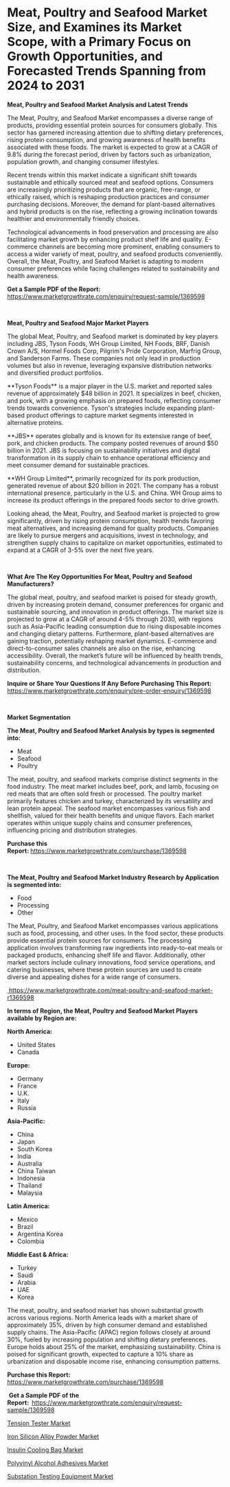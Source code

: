 <p><h1>Meat, Poultry and Seafood Market Size, and Examines its Market Scope, with a Primary Focus on Growth Opportunities, and Forecasted Trends Spanning from 2024 to 2031</h1></p><p><strong>Meat, Poultry and Seafood Market Analysis and Latest Trends</strong></p>
<p><p>The Meat, Poultry, and Seafood Market encompasses a diverse range of products, providing essential protein sources for consumers globally. This sector has garnered increasing attention due to shifting dietary preferences, rising protein consumption, and growing awareness of health benefits associated with these foods. The market is expected to grow at a CAGR of 9.8% during the forecast period, driven by factors such as urbanization, population growth, and changing consumer lifestyles.</p><p>Recent trends within this market indicate a significant shift towards sustainable and ethically sourced meat and seafood options. Consumers are increasingly prioritizing products that are organic, free-range, or ethically raised, which is reshaping production practices and consumer purchasing decisions. Moreover, the demand for plant-based alternatives and hybrid products is on the rise, reflecting a growing inclination towards healthier and environmentally friendly choices.</p><p>Technological advancements in food preservation and processing are also facilitating market growth by enhancing product shelf life and quality. E-commerce channels are becoming more prominent, enabling consumers to access a wider variety of meat, poultry, and seafood products conveniently. Overall, the Meat, Poultry, and Seafood Market is adapting to modern consumer preferences while facing challenges related to sustainability and health awareness.</p></p>
<p><strong>Get a Sample PDF of the Report:&nbsp;</strong> <a href="https://www.marketgrowthrate.com/enquiry/request-sample/1369598">https://www.marketgrowthrate.com/enquiry/request-sample/1369598</a></p>
<p>&nbsp;</p>
<p><strong>Meat, Poultry and Seafood Major Market Players</strong></p>
<p><p>The global Meat, Poultry, and Seafood market is dominated by key players including JBS, Tyson Foods, WH Group Limited, NH Foods, BRF, Danish Crown A/S, Hormel Foods Corp, Pilgrim's Pride Corporation, Marfrig Group, and Sanderson Farms. These companies not only lead in production volumes but also in revenue, leveraging expansive distribution networks and diversified product portfolios.</p><p>**Tyson Foods** is a major player in the U.S. market and reported sales revenue of approximately $48 billion in 2021. It specializes in beef, chicken, and pork, with a growing emphasis on prepared foods, reflecting consumer trends towards convenience. Tyson's strategies include expanding plant-based product offerings to capture market segments interested in alternative proteins.</p><p>**JBS** operates globally and is known for its extensive range of beef, pork, and chicken products. The company posted revenues of around $50 billion in 2021. JBS is focusing on sustainability initiatives and digital transformation in its supply chain to enhance operational efficiency and meet consumer demand for sustainable practices.</p><p>**WH Group Limited**, primarily recognized for its pork production, generated revenue of about $20 billion in 2021. The company has a robust international presence, particularly in the U.S. and China. WH Group aims to increase its product offerings in the prepared foods sector to drive growth.</p><p>Looking ahead, the Meat, Poultry, and Seafood market is projected to grow significantly, driven by rising protein consumption, health trends favoring meat alternatives, and increasing demand for quality products. Companies are likely to pursue mergers and acquisitions, invest in technology, and strengthen supply chains to capitalize on market opportunities, estimated to expand at a CAGR of 3-5% over the next five years.</p></p>
<p>&nbsp;</p>
<p><strong>What Are The Key Opportunities For Meat, Poultry and Seafood Manufacturers?</strong></p>
<p><p>The global meat, poultry, and seafood market is poised for steady growth, driven by increasing protein demand, consumer preferences for organic and sustainable sourcing, and innovation in product offerings. The market size is projected to grow at a CAGR of around 4-5% through 2030, with regions such as Asia-Pacific leading consumption due to rising disposable incomes and changing dietary patterns. Furthermore, plant-based alternatives are gaining traction, potentially reshaping market dynamics. E-commerce and direct-to-consumer sales channels are also on the rise, enhancing accessibility. Overall, the market’s future will be influenced by health trends, sustainability concerns, and technological advancements in production and distribution.</p></p>
<p><strong>Inquire or Share Your Questions If Any Before Purchasing This Report:</strong> <a href="https://www.marketgrowthrate.com/enquiry/pre-order-enquiry/1369598">https://www.marketgrowthrate.com/enquiry/pre-order-enquiry/1369598</a></p>
<p>&nbsp;</p>
<p><strong>Market Segmentation</strong></p>
<p><strong>The Meat, Poultry and Seafood Market Analysis by types is segmented into:</strong></p>
<p><ul><li>Meat</li><li>Seafood</li><li>Poultry</li></ul></p>
<p><p>The meat, poultry, and seafood markets comprise distinct segments in the food industry. The meat market includes beef, pork, and lamb, focusing on red meats that are often sold fresh or processed. The poultry market primarily features chicken and turkey, characterized by its versatility and lean protein appeal. The seafood market encompasses various fish and shellfish, valued for their health benefits and unique flavors. Each market operates within unique supply chains and consumer preferences, influencing pricing and distribution strategies.</p></p>
<p><strong>Purchase this Report:&nbsp;</strong><a href="https://www.marketgrowthrate.com/purchase/1369598">https://www.marketgrowthrate.com/purchase/1369598</a></p>
<p>&nbsp;</p>
<p><strong>The Meat, Poultry and Seafood Market Industry Research by Application is segmented into:</strong></p>
<p><ul><li>Food</li><li>Processing</li><li>Other</li></ul></p>
<p><p>The Meat, Poultry, and Seafood Market encompasses various applications such as food, processing, and other uses. In the food sector, these products provide essential protein sources for consumers. The processing application involves transforming raw ingredients into ready-to-eat meals or packaged products, enhancing shelf life and flavor. Additionally, other market sectors include culinary innovations, food service operations, and catering businesses, where these protein sources are used to create diverse and appealing dishes for a wide range of consumers.</p></p>
<p><a href="https://www.marketgrowthrate.com/meat-poultry-and-seafood-market-r1369598">&nbsp;https://www.marketgrowthrate.com/meat-poultry-and-seafood-market-r1369598</a></p>
<p><strong>In terms of Region, the Meat, Poultry and Seafood Market Players available by Region are:</strong></p>
<p>
    <p> <strong> North America: </strong>
        <ul>
            <li>United States</li>
            <li>Canada</li>
        </ul>
        </p> 
    <p> <strong> Europe: </strong>
        <ul>
            <li>Germany</li>
            <li>France</li>
            <li>U.K.</li>
            <li>Italy</li>
            <li>Russia</li>
        </ul>
        </p> 
    <p> <strong> Asia-Pacific: </strong>
        <ul>
            <li>China</li>
            <li>Japan</li>
            <li>South Korea</li>
            <li>India</li>
            <li>Australia</li>
            <li>China Taiwan</li>
            <li>Indonesia</li>
            <li>Thailand</li>
            <li>Malaysia</li>
        </ul>
        </p> 
    <p> <strong> Latin America: </strong>
        <ul>
            <li>Mexico</li>
            <li>Brazil</li>
            <li>Argentina Korea</li>
            <li>Colombia</li>
        </ul>
        </p> 
    <p> <strong> Middle East & Africa: </strong>
        <ul>
            <li>Turkey</li>
            <li>Saudi</li>
            <li>Arabia</li>
            <li>UAE</li>
            <li>Korea</li>
        </ul>
    </p>
    </p>
<p><p>The meat, poultry, and seafood market has shown substantial growth across various regions. North America leads with a market share of approximately 35%, driven by high consumer demand and established supply chains. The Asia-Pacific (APAC) region follows closely at around 30%, fueled by increasing population and shifting dietary preferences. Europe holds about 25% of the market, emphasizing sustainability. China is poised for significant growth, expected to capture a 10% share as urbanization and disposable income rise, enhancing consumption patterns.</p></p>
<p><strong>Purchase this Report: </strong><a href="https://www.marketgrowthrate.com/purchase/1369598">https://www.marketgrowthrate.com/purchase/1369598</a></p>
<p>&nbsp;<strong>Get a Sample PDF of the Report:&nbsp;&nbsp;</strong><a href="https://www.marketgrowthrate.com/enquiry/request-sample/1369598">https://www.marketgrowthrate.com/enquiry/request-sample/1369598</a></p>
<p><strong></strong></p>
<p><p><a href="https://medium.com/@joanyheaney1962/future-of-tension-tester-market-global-market-forecast-and-market-trends-2024-2031-50cf3404c286">Tension Tester Market</a></p><p><a href="https://issuu.com/reportprime-2/docs/iron-silicon-alloy-powder-market-si_52808046aec5df">Iron Silicon Alloy Powder Market</a></p><p><a href="https://www.linkedin.com/pulse/insulin-cooling-bag-market-global-regional-analysis-focus-k9jxf">Insulin Cooling Bag Market</a></p><p><a href="https://issuu.com/reportprime-2/docs/polyvinyl-alcohol-adhesives-market-_5db6850078f713">Polyvinyl Alcohol Adhesives Market</a></p><p><a href="https://medium.com/@joanyheaney1962/substation-testing-equipment-market-share-market-analysis-growth-trends-forecasts-for-period-3963c84c7dcc">Substation Testing Equipment Market</a></p></p>